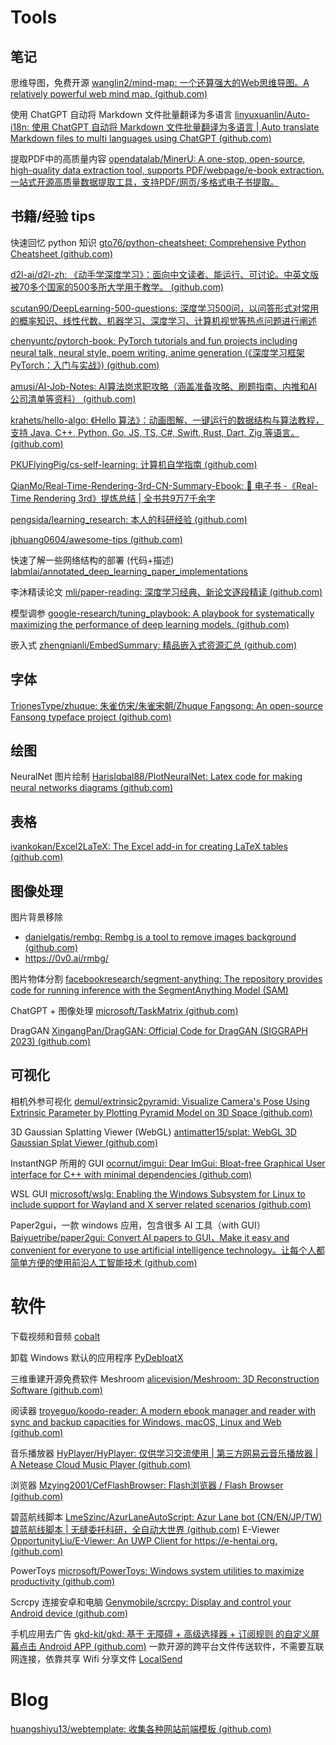 # Tools

## 笔记

思维导图，免费开源
[wanglin2/mind-map: 一个还算强大的Web思维导图。A relatively powerful web mind map. (github.com)](https://github.com/wanglin2/mind-map)

使用 ChatGPT 自动将 Markdown 文件批量翻译为多语言
[linyuxuanlin/Auto-i18n: 使用 ChatGPT 自动将 Markdown 文件批量翻译为多语言 | Auto translate Markdown files to multi languages using ChatGPT (github.com)](https://github.com/linyuxuanlin/Auto-i18n)

提取PDF中的高质量内容
[opendatalab/MinerU: A one-stop, open-source, high-quality data extraction tool, supports PDF/webpage/e-book extraction.一站式开源高质量数据提取工具，支持PDF/网页/多格式电子书提取。](https://github.com/opendatalab/MinerU)

## 书籍/经验 tips

快速回忆 python 知识
[gto76/python-cheatsheet: Comprehensive Python Cheatsheet (github.com)](https://github.com/gto76/python-cheatsheet)

[d2l-ai/d2l-zh: 《动手学深度学习》：面向中文读者、能运行、可讨论。中英文版被70多个国家的500多所大学用于教学。 (github.com)](https://github.com/d2l-ai/d2l-zh)

[scutan90/DeepLearning-500-questions: 深度学习500问，以问答形式对常用的概率知识、线性代数、机器学习、深度学习、计算机视觉等热点问题进行阐述](https://github.com/scutan90/DeepLearning-500-questions)

[chenyuntc/pytorch-book: PyTorch tutorials and fun projects including neural talk, neural style, poem writing, anime generation (《深度学习框架PyTorch：入门与实战》) (github.com)](https://github.com/chenyuntc/pytorch-book)

[amusi/AI-Job-Notes: AI算法岗求职攻略（涵盖准备攻略、刷题指南、内推和AI公司清单等资料） (github.com)](https://github.com/amusi/AI-Job-Notes)

[krahets/hello-algo: 《Hello 算法》：动画图解、一键运行的数据结构与算法教程，支持 Java, C++, Python, Go, JS, TS, C#, Swift, Rust, Dart, Zig 等语言。 (github.com)](https://github.com/krahets/hello-algo)

[PKUFlyingPig/cs-self-learning: 计算机自学指南 (github.com)](https://github.com/PKUFlyingPig/cs-self-learning)

[QianMo/Real-Time-Rendering-3rd-CN-Summary-Ebook: :blue_book: 电子书 -《Real-Time Rendering 3rd》提炼总结 | 全书共9万7千余字](https://github.com/QianMo/Real-Time-Rendering-3rd-CN-Summary-Ebook)

[pengsida/learning_research: 本人的科研经验 (github.com)](https://github.com/pengsida/learning_research)

[jbhuang0604/awesome-tips (github.com)](https://github.com/jbhuang0604/awesome-tips)

快速了解一些网络结构的部署 (代码+描述)
[labmlai/annotated_deep_learning_paper_implementations](https://github.com/labmlai/annotated_deep_learning_paper_implementations)

李沐精读论文
[mli/paper-reading: 深度学习经典、新论文逐段精读 (github.com)](https://github.com/mli/paper-reading)

模型调参
[google-research/tuning_playbook: A playbook for systematically maximizing the performance of deep learning models. (github.com)](https://github.com/google-research/tuning_playbook)

嵌入式
[zhengnianli/EmbedSummary: 精品嵌入式资源汇总 (github.com)](https://github.com/zhengnianli/EmbedSummary)

## 字体

[TrionesType/zhuque: 朱雀仿宋/朱雀宋朝/Zhuque Fangsong: An open-source Fansong typeface project (github.com)](https://github.com/TrionesType/zhuque)

## 绘图

NeuralNet 图片绘制
[HarisIqbal88/PlotNeuralNet: Latex code for making neural networks diagrams (github.com)](https://github.com/HarisIqbal88/PlotNeuralNet)

## 表格

[ivankokan/Excel2LaTeX: The Excel add-in for creating LaTeX tables (github.com)](https://github.com/ivankokan/Excel2LaTeX)

## 图像处理

图片背景移除
- [danielgatis/rembg: Rembg is a tool to remove images background (github.com)](https://github.com/danielgatis/rembg)
- https://0v0.ai/rmbg/

图片物体分割
[facebookresearch/segment-anything: The repository provides code for running inference with the SegmentAnything Model (SAM)](https://github.com/facebookresearch/segment-anything)

ChatGPT + 图像处理
[microsoft/TaskMatrix (github.com)](https://github.com/microsoft/TaskMatrix)

DragGAN
[XingangPan/DragGAN: Official Code for DragGAN (SIGGRAPH 2023) (github.com)](https://github.com/XingangPan/DragGAN)

## 可视化

相机外参可视化
[demul/extrinsic2pyramid: Visualize Camera's Pose Using Extrinsic Parameter by Plotting Pyramid Model on 3D Space (github.com)](https://github.com/demul/extrinsic2pyramid)

3D Gaussian Splatting Viewer (WebGL)
[antimatter15/splat: WebGL 3D Gaussian Splat Viewer (github.com)](https://github.com/antimatter15/splat)

InstantNGP 所用的 GUI
[ocornut/imgui: Dear ImGui: Bloat-free Graphical User interface for C++ with minimal dependencies (github.com)](https://github.com/ocornut/imgui)

WSL GUI
[microsoft/wslg: Enabling the Windows Subsystem for Linux to include support for Wayland and X server related scenarios (github.com)](https://github.com/microsoft/wslg)

Paper2gui，一款 windows 应用，包含很多 AI 工具（with GUI）
[Baiyuetribe/paper2gui: Convert AI papers to GUI，Make it easy and convenient for everyone to use artificial intelligence technology。让每个人都简单方便的使用前沿人工智能技术 (github.com)](https://github.com/Baiyuetribe/paper2gui)


# 软件

下载视频和音频
[cobalt](https://cobalt.tools/)

卸载 Windows 默认的应用程序
[PyDebloatX](https://pydebloatx.com/)

三维重建开源免费软件 Meshroom
[alicevision/Meshroom: 3D Reconstruction Software (github.com)](https://github.com/alicevision/Meshroom)

阅读器
[troyeguo/koodo-reader: A modern ebook manager and reader with sync and backup capacities for Windows, macOS, Linux and Web (github.com)](https://github.com/troyeguo/koodo-reader)

音乐播放器
[HyPlayer/HyPlayer: 仅供学习交流使用 | 第三方网易云音乐播放器 | A Netease Cloud Music Player (github.com)](https://github.com/HyPlayer/HyPlayer)

浏览器
[Mzying2001/CefFlashBrowser: Flash浏览器 / Flash Browser (github.com)](https://github.com/Mzying2001/CefFlashBrowser)

碧蓝航线脚本
[LmeSzinc/AzurLaneAutoScript: Azur Lane bot (CN/EN/JP/TW) 碧蓝航线脚本 | 无缝委托科研，全自动大世界 (github.com)](https://github.com/LmeSzinc/AzurLaneAutoScript)
E-Viewer
[OpportunityLiu/E-Viewer: An UWP Client for https://e-hentai.org. (github.com)](https://github.com/OpportunityLiu/E-Viewer)

PowerToys
[microsoft/PowerToys: Windows system utilities to maximize productivity (github.com)](https://github.com/microsoft/PowerToys)

Scrcpy 连接安卓和电脑
[Genymobile/scrcpy: Display and control your Android device (github.com)](https://github.com/Genymobile/scrcpy)

手机应用去广告
[gkd-kit/gkd: 基于 无障碍 + 高级选择器 + 订阅规则 的自定义屏幕点击 Android APP (github.com)](https://github.com/gkd-kit/gkd)
一款开源的跨平台文件传送软件，不需要互联网连接，依靠共享 Wifi 分享文件
[LocalSend](https://localsend.org/#/)

# Blog

[huangshiyu13/webtemplate: 收集各种网站前端模板 (github.com)](https://github.com/huangshiyu13/webtemplate)



